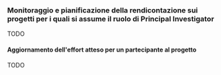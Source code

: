 ### Monitoraggio e pianificazione della rendicontazione sui progetti per i quali si assume il ruolo di Principal Investigator ###

TODO

#### Aggiornamento dell'effort atteso per un partecipante al progetto ####

TODO